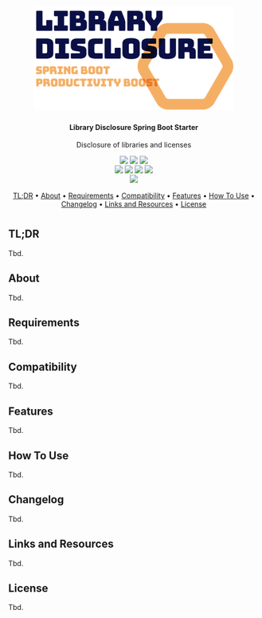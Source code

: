 <h1 align="center">
    <img src="./.docs/logo/logo.png" width="400"/>
</h1>

<h4 align="center">Library Disclosure Spring Boot Starter</h4>

<p align="center">Disclosure of libraries and licenses</p>

<p align="center">
    <a href="https://github.com/Spring-Boot-Productivity-Boost/library-disclosure-spring-boot-starter/actions/workflows/ci-build.yaml"><img src="https://img.shields.io/github/workflow/status/Spring-Boot-Productivity-Boost/library-disclosure-spring-boot-starter/CI build?logo=github&logoColor=white"></a>
    <a href="https://github.com/Spring-Boot-Productivity-Boost/library-disclosure-spring-boot-starter/tags"><img src="https://img.shields.io/github/v/tag/Spring-Boot-Productivity-Boost/library-disclosure-spring-boot-starter?display_name=tag&logo=github&logoColor=white"></a>
    <a href="https://opensource.org/licenses/mit-license.php"><img src="https://img.shields.io/github/license/Spring-Boot-Productivity-Boost/library-disclosure-spring-boot-starter?logo=Open Source Initiative&logoColor=white"></a>
    <br>
    <a href="https://github.com/Spring-Boot-Productivity-Boost/library-disclosure-spring-boot-starter/issues"><img src="https://img.shields.io/github/issues/Spring-Boot-Productivity-Boost/library-disclosure-spring-boot-starter?logo=github&logoColor=white"></a>
    <a href="https://github.com/Spring-Boot-Productivity-Boost/library-disclosure-spring-boot-starter/issues?q=is%3Aissue+is%3Aclosed"><img src="https://img.shields.io/github/issues-closed/Spring-Boot-Productivity-Boost/library-disclosure-spring-boot-starter?logo=github&logoColor=white"></a>
    <a href="https://github.com/Spring-Boot-Productivity-Boost/library-disclosure-spring-boot-starter/pulls"><img src="https://img.shields.io/github/issues-pr/Spring-Boot-Productivity-Boost/library-disclosure-spring-boot-starter?logo=github&logoColor=white"></a>
    <a href="https://github.com/Spring-Boot-Productivity-Boost/library-disclosure-spring-boot-starter/pulls?q=is%3Apr+is%3Aclosed"><img src="https://img.shields.io/github/issues-pr-closed/Spring-Boot-Productivity-Boost/library-disclosure-spring-boot-starter?logo=github&logoColor=white"></a>
    <br>
    <a href="https://codecov.io/gh/Spring-Boot-Productivity-Boost/library-disclosure-spring-boot-starter"><img src="https://codecov.io/gh/Spring-Boot-Productivity-Boost/library-disclosure-spring-boot-starter/branch/develop/graph/badge.svg?token=67917LNJ02"/></a>
</p>

<p align="center">
    <a href="#tldr">TL;DR</a> •
    <a href="#about">About</a> •
    <a href="#requirements">Requirements</a> •
    <a href="#compatibility">Compatibility</a> •
    <a href="#features">Features</a> •
    <a href="#how-to-use">How To Use</a> •
    <a href="#changelog">Changelog</a> •
    <a href="#links-and-resources">Links and Resources</a> •
    <a href="#license">License</a>
</p>

<h1></h1>

## TL;DR

Tbd.

## About

Tbd.

## Requirements

Tbd.

## Compatibility

Tbd.

## Features

Tbd.

## How To Use

Tbd.

## Changelog

Tbd.

## Links and Resources

Tbd.

## License

Tbd.
